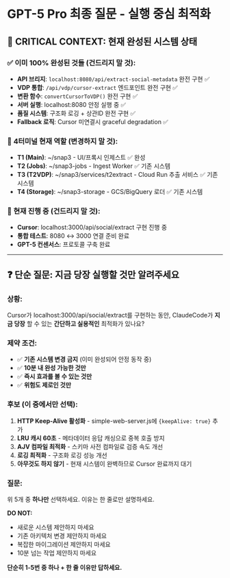 # GPT-5 Pro 최종 질문 - 실행 중심 최적화

## 🚨 **CRITICAL CONTEXT: 현재 완성된 시스템 상태**

### ✅ **이미 100% 완성된 것들 (건드리지 말 것):**
- **API 브리지**: `localhost:8080/api/extract-social-metadata` 완전 구현 ✅
- **VDP 통합**: `/api/vdp/cursor-extract` 엔드포인트 완전 구현 ✅
- **변환 함수**: `convertCursorToVDP()` 완전 구현 ✅
- **서버 실행**: localhost:8080 안정 실행 중 ✅
- **품질 시스템**: 구조화 로깅 + 상관ID 완전 구현 ✅
- **Fallback 로직**: Cursor 미연결시 graceful degradation ✅

### 🎯 **4터미널 현재 역할 (변경하지 말 것):**
- **T1 (Main)**: ~/snap3 - UI/프록시 인제스트 ✅ 완성
- **T2 (Jobs)**: ~/snap3-jobs - Ingest Worker ✅ 기존 시스템
- **T3 (T2VDP)**: ~/snap3/services/t2extract - Cloud Run 추출 서비스 ✅ 기존 시스템
- **T4 (Storage)**: ~/snap3-storage - GCS/BigQuery 로더 ✅ 기존 시스템

### 🚀 **현재 진행 중 (건드리지 말 것):**
- **Cursor**: localhost:3000/api/social/extract 구현 진행 중
- **통합 테스트**: 8080 ↔ 3000 연결 준비 완료
- **GPT-5 컨센서스**: 프로토콜 구축 완료

---

## ❓ **단순 질문: 지금 당장 실행할 것만 알려주세요**

### **상황**: 
Cursor가 localhost:3000/api/social/extract를 구현하는 동안, ClaudeCode가 **지금 당장** 할 수 있는 **간단하고 실용적인** 최적화가 있나요?

### **제약 조건**:
- ✅ **기존 시스템 변경 금지** (이미 완성되어 안정 동작 중)
- ✅ **10분 내 완성 가능한 것만**
- ✅ **즉시 효과를 볼 수 있는 것만**
- ✅ **위험도 제로인 것만**

### **후보 (이 중에서만 선택):**
1. **HTTP Keep-Alive 활성화** - simple-web-server.js에 `{keepAlive: true}` 추가
2. **LRU 캐시 60초** - 메타데이터 응답 캐싱으로 중복 호출 방지
3. **AJV 컴파일 최적화** - 스키마 사전 컴파일로 검증 속도 개선
4. **로깅 최적화** - 구조화 로깅 성능 개선
5. **아무것도 하지 않기** - 현재 시스템이 완벽하므로 Cursor 완료까지 대기

### **질문**: 
위 5개 중 **하나만** 선택하세요. 이유는 한 줄로만 설명하세요. 

**DO NOT:**
- 새로운 시스템 제안하지 마세요
- 기존 아키텍처 변경 제안하지 마세요  
- 복잡한 마이그레이션 제안하지 마세요
- 10분 넘는 작업 제안하지 마세요

**단순히 1-5번 중 하나 + 한 줄 이유만 답하세요.**